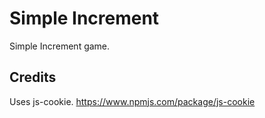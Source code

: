 # Simple Increment
Simple Increment game.
## Credits
Uses js-cookie. https://www.npmjs.com/package/js-cookie
